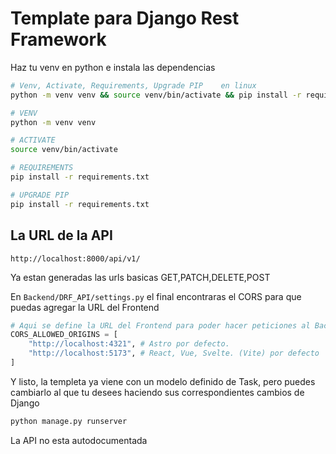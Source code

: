 # Template para Django Rest Framework

Haz tu venv en python e instala las dependencias

```sh
# Venv, Activate, Requirements, Upgrade PIP    en linux
python -m venv venv && source venv/bin/activate && pip install -r requirements.txt && pip install -r requirements.txt
```

```sh
# VENV
python -m venv venv
```

```sh
# ACTIVATE
source venv/bin/activate
```

```sh
# REQUIREMENTS
pip install -r requirements.txt
```

```sh
# UPGRADE PIP
pip install -r requirements.txt
```

## La URL de la API

```www
http://localhost:8000/api/v1/
```

Ya estan generadas las urls basicas GET,PATCH,DELETE,POST

En `Backend/DRF_API/settings.py` el final encontraras el CORS para que puedas agregar la URL del Frontend

```py
# Aqui se define la URL del Frontend para poder hacer peticiones al Backend
CORS_ALLOWED_ORIGINS = [
    "http://localhost:4321", # Astro por defecto.
    "http://localhost:5173", # React, Vue, Svelte. (Vite) por defecto
]
```

Y listo, la templeta ya viene con un modelo definido de Task, pero puedes cambiarlo al que tu desees haciendo sus correspondientes cambios de Django

```sh
python manage.py runserver
```

La API no esta autodocumentada
